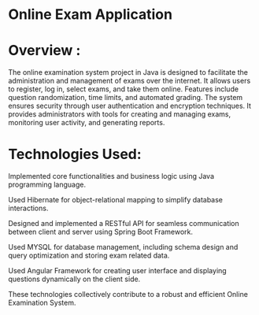 # Online Exam Application


#  Overview :
The online examination system project in Java is designed to facilitate the administration and management of exams over the internet. It allows users to register, log in, select exams, and take them online. Features include question randomization, time limits, and automated grading. The system ensures security through user authentication and encryption techniques. It provides administrators with tools for creating and managing exams, monitoring user activity, and generating reports.

# Technologies Used:
Implemented core functionalities and business logic using Java programming language.

Used Hibernate for object-relational mapping to simplify database interactions.

Designed and implemented a RESTful API for seamless communication between client and server using Spring Boot Framework.

Used MYSQL for database management, including schema design and query optimization and storing exam related data.

Used Angular Framework for creating user interface and displaying questions dynamically on the client side.

These technologies collectively contribute to a robust and efficient Online Examination System.
